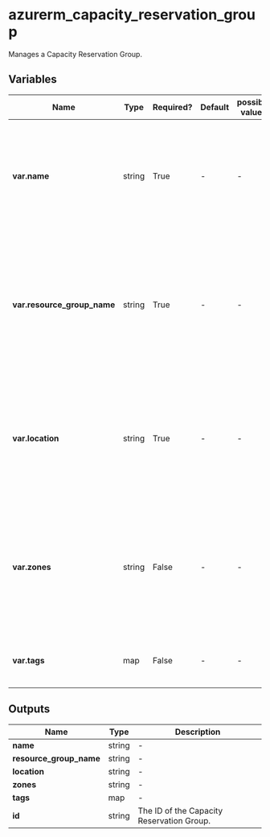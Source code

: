 # azurerm_capacity_reservation_group

Manages a Capacity Reservation Group.

## Variables

| Name | Type | Required? | Default  | possible values | Description |
| ---- | ---- | --------- | -------- | ----------- | ----------- |
| **var.name** | string | True | -  |  -  | Specifies the name of this Capacity Reservation Group. Changing this forces a new resource to be created. | 
| **var.resource_group_name** | string | True | -  |  -  | Specifies the name of the resource group the Capacity Reservation Group is located in. Changing this forces a new resource to be created. | 
| **var.location** | string | True | -  |  -  | The Azure location where the Capacity Reservation Group exists. Changing this forces a new resource to be created. | 
| **var.zones** | string | False | -  |  -  | Specifies a list of Availability Zones for this Capacity Reservation Group. Changing this forces a new resource to be created. | 
| **var.tags** | map | False | -  |  -  | A mapping of tags to assign to the resource. | 



## Outputs

| Name | Type | Description |
| ---- | ---- | --------- | 
| **name** | string  | - | 
| **resource_group_name** | string  | - | 
| **location** | string  | - | 
| **zones** | string  | - | 
| **tags** | map  | - | 
| **id** | string  | The ID of the Capacity Reservation Group. | 